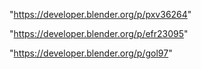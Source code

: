 "https://developer.blender.org/p/pxv36264"

"https://developer.blender.org/p/efr23095"

 
"https://developer.blender.org/p/gol97"


 
